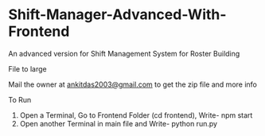 # Shift-Manager-Advanced-With-Frontend
An advanced version for Shift Management System for Roster Building

File to large

Mail the owner at ankitdas2003@gmail.com to get the zip file and more info

To Run
1. Open a Terminal, Go to Frontend Folder (cd frontend), Write- npm start
2. Open another Terminal in main file and Write- python run.py
